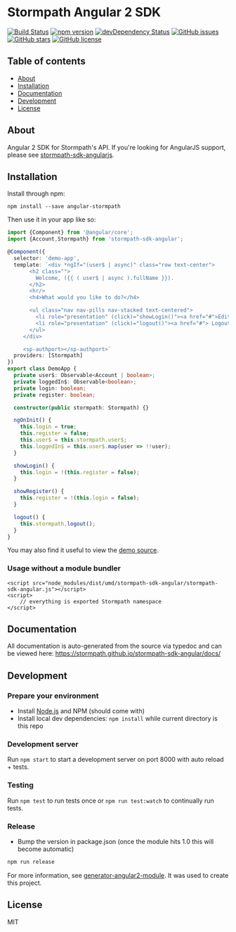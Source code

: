 # Stormpath Angular 2 SDK
[![Build Status](https://travis-ci.org/stormpath/stormpath-sdk-angular.svg?branch=master)](https://travis-ci.org/stormpath/stormpath-sdk-angular)
[![npm version](https://badge.fury.io/js/stormpath-sdk-angular.svg)](http://badge.fury.io/js/stormpath-sdk-angular)
[![devDependency Status](https://david-dm.org/stormpath/stormpath-sdk-angular/dev-status.svg)](https://david-dm.org/stormpath/stormpath-sdk-angular#info=devDependencies)
[![GitHub issues](https://img.shields.io/github/issues/stormpath/stormpath-sdk-angular.svg)](https://github.com/stormpath/stormpath-sdk-angular/issues)
[![GitHub stars](https://img.shields.io/github/stars/stormpath/stormpath-sdk-angular.svg)](https://github.com/stormpath/stormpath-sdk-angular/stargazers)
[![GitHub license](https://img.shields.io/badge/license-MIT-blue.svg)](https://raw.githubusercontent.com/stormpath/stormpath-sdk-angular/master/LICENSE)

<!--
## Demo
https://stormpath.github.io/stormpath-sdk-angular/demo/
-->

## Table of contents

- [About](#about)
- [Installation](#installation)
- [Documentation](#documentation)
- [Development](#development)
- [License](#licence)

## About

Angular 2 SDK for Stormpath's API. If you're looking for AngularJS support, please see [stormpath-sdk-angularjs](https://github.com/stormpath/stormpath-sdk-angularjs).

## Installation

Install through npm:
```
npm install --save angular-stormpath
```

Then use it in your app like so:

```typescript
import {Component} from '@angular/core';
import {Account,Stormpath} from 'stormpath-sdk-angular';

@Component({
  selector: 'demo-app',
  template: `<div *ngIf="(user$ | async)" class="row text-center">
       <h2 class="">
         Welcome, ({{ ( user$ | async ).fullName }}).
       </h2>
       <hr/>
       <h4>What would you like to do?</h4>

       <ul class="nav nav-pills nav-stacked text-centered">
         <li role="presentation" (click)="showLogin()"><a href="#">Edit My Profile</a></li>
         <li role="presentation" (click)="logout()"><a href="#"> Logout</a></li>
       </ul>
     </div>

     <sp-authport></sp-authport>`
  providers: [Stormpath]
})
export class DemoApp {
  private user$: Observable<Account | boolean>;
  private loggedIn$: Observable<boolean>;
  private login: boolean;
  private register: boolean;

  constructor(public stormpath: Stormpath) {}

  ngOnInit() {
    this.login = true;
    this.register = false;
    this.user$ = this.stormpath.user$;
    this.loggedIn$ = this.user$.map(user => !!user);
  }

  showLogin() {
    this.login = !(this.register = false);
  }

  showRegister() {
    this.register = !(this.login = false);
  }

  logout() {
    this.stormpath.logout();
  }
}
```

You may also find it useful to view the [demo source](https://github.com/stormpath/stormpath-sdk-angular/blob/master/demo/app.component.ts).

### Usage without a module bundler
```
<script src="node_modules/dist/umd/stormpath-sdk-angular/stormpath-sdk-angular.js"></script>
<script>
    // everything is exported Stormpath namespace
</script>
```

## Documentation
All documentation is auto-generated from the source via typedoc and can be viewed here:
https://stormpath.github.io/stormpath-sdk-angular/docs/

## Development

### Prepare your environment
* Install [Node.js](http://nodejs.org/) and NPM (should come with)
* Install local dev dependencies: `npm install` while current directory is this repo

### Development server
Run `npm start` to start a development server on port 8000 with auto reload + tests.

### Testing
Run `npm test` to run tests once or `npm run test:watch` to continually run tests.

### Release
* Bump the version in package.json (once the module hits 1.0 this will become automatic)
```bash
npm run release
```

For more information, see [generator-angular2-module](https://www.npmjs.com/package/generator-angular2-module). 
It was used to create this project.

## License

MIT
